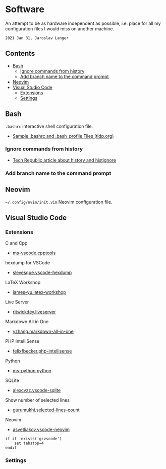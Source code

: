 # Software

An attempt to be as hardware independent as possible, i.e. place for all my configuration files I would miss on another machine.

`2021 Jan 31, Jaroslav Langer`

## Contents

<!-- TOC GFM -->

* [Bash](#bash)
    * [Ignore commands from history](#ignore-commands-from-history)
    * [Add branch name to the command prompt](#add-branch-name-to-the-command-prompt)
* [Neovim](#neovim)
* [Visual Studio Code](#visual-studio-code)
    * [Extensions](#extensions)
    * [Settings](#settings)

<!-- /TOC -->

## Bash

`.bashrc` interactive shell configuration file.

- [Sample .bashrc and .bash_profile Files (tldp.org)](https://tldp.org/LDP/abs/html/sample-bashrc.html)

### Ignore commands from history

- [Tech Republic article about history and histignore](https://www.techrepublic.com/article/linux-command-line-tips-history-and-histignore-in-bash/)

### Add branch name to the command prompt

## Neovim

`~/.config/nvim/init.vim` Neovim configuration file.

## Visual Studio Code

### Extensions

C and Cpp
- [ms-vscode.cpptools](https://marketplace.visualstudio.com/items?itemName=ms-vscode.cpptools)

hexdump for VSCode
- [slevesque.vscode-hexdump](https://marketplace.visualstudio.com/items?itemName=slevesque.vscode-hexdump)

LaTeX Workshop
- [james-yu.latex-workshop](https://marketplace.visualstudio.com/items?itemName=james-yu.latex-workshop)

Live Server
- [ritwickdey.liveserver](https://marketplace.visualstudio.com/items?itemName=ritwickdey.liveserver)

Markdown All in One
- [yzhang.markdown-all-in-one](https://marketplace.visualstudio.com/items?itemName=yzhang.markdown-all-in-one)

PHP IntelliSense
- [felixfbecker.php-intellisense](https://marketplace.visualstudio.com/items?itemName=felixfbecker.php-intellisense)

Python
- [ms-python.python](https://marketplace.visualstudio.com/items?itemName=ms-python.python)

SQLite
- [alexcvzz.vscode-sqlite](https://marketplace.visualstudio.com/items?itemName=alexcvzz.vscode-sqlite)

Show number of selected lines
- [gurumukhi.selected-lines-count](https://marketplace.visualstudio.com/items?itemName=gurumukhi.selected-lines-count)

Neovim
- [asvetliakov.vscode-neovim](https://marketplace.visualstudio.com/items?itemName=asvetliakov.vscode-neovim)

```init.vim
if if !exists('g:vscode')
    set tabstop=4
endif
```

### Settings

